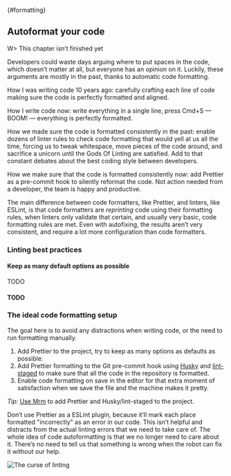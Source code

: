 {#formatting}

## Autoformat your code

W> This chapter isn’t finished yet

Developers could waste days arguing where to put spaces in the code, which doesn’t matter at all, but everyone has an opinion on it. Luckily, these arguments are mostly in the past, thanks to automatic code formatting.

How I was writing code 10 years ago: carefully crafting each line of code making sure the code is perfectly formatted and aligned.

How I write code now: write everything in a single line, press Cmd+S — BOOM! — everything is perfectly formatted.

How we made sure the code is formatted consistently in the past: enable dozens of linter rules to check code formatting that would yell at us all the time, forcing us to tweak whitespace, move pieces of the code around, and sacrifice a unicorn until the Gods Of Linting are satisfied. Add to that constant debates about the best coding style between developers.

How we make sure that the code is formatted consistently now: add Prettier as a pre-commit hook to silently reformat the code. Not action needed from a developer, the team is happy and productive.

The main difference between code formatters, like Prettier, and linters, like ESLint, is that code formatters are _reprinting_ code using their formatting rules, when linters only validate that certain, and usually very basic, code formatting rules are met. Even with autofixing, the results aren’t very consistent, and require a lot more configuration than code formatters.

### Linting best practices

#### Keep as many default options as possible

TODO

#### TODO

### The ideal code formatting setup

The goal here is to avoid any distractions when writing code, or the need to run formatting manually.

1. Add Prettier to the project, try to keep as many options as defaults as possible.
2. Add Prettier formatting to the Git pre-commit hook using [Husky](https://github.com/typicode/husky) and [lint-staged](https://github.com/okonet/lint-staged) to make sure that all the code in the repository is formatted.
3. Enable code formatting on save in the editor for that extra moment of satisfaction when we save the file and the machine makes it pretty.

_Tip:_ [Use Mrm](https://mrm.js.org/) to add Prettier and Husky/lint-staged to the project.

Don’t use Prettier as a ESLint plugin, because it’ll mark each place formatted "incorrectly" as an error in our code. This isn’t helpful and distracts from the actual linting errors that we need to take care of. The whole idea of code autoformatting is that we no longer need to care about it. There’s no need to tell us that something is wrong when the robot can fix it without our help.

![The curse of linting](images/curse-of-linting.jpeg)
